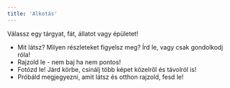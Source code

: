 ```yaml
---
title: 'Alkotás'
---
```

Válassz egy tárgyat, fát, állatot vagy épületet!
- Mit látsz? Milyen részleteket figyelsz meg? Írd le, vagy csak gondolkodj róla!
- Rajzold le - nem baj ha nem pontos!
- Fotózd le! Járd körbe, csinálj több képet közelről és távolról is!
- Próbáld megjegyezni, amit látsz és otthon rajzold, fesd le!